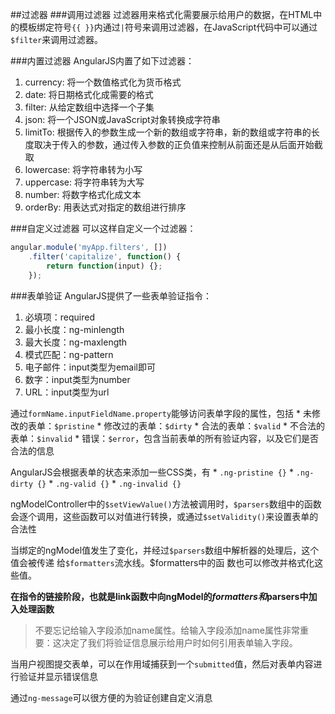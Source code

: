 ##过滤器
###调用过滤器
过滤器用来格式化需要展示给用户的数据，在HTML中的模板绑定符号`{{ }}`内通过`|`符号来调用过滤器，在JavaScript代码中可以通过`$filter`来调用过滤器。

###内置过滤器
AngularJS内置了如下过滤器：
1. currency: 将一个数值格式化为货币格式
2. date: 将日期格式化成需要的格式
3. filter: 从给定数组中选择一个子集
4. json: 将一个JSON或JavaScript对象转换成字符串
5. limitTo: 根据传入的参数生成一个新的数组或字符串，新的数组或字符串的长度取决于传入的参数，通过传入参数的正负值来控制从前面还是从后面开始截取
6. lowercase: 将字符串转为小写
7. uppercase: 将字符串转为大写
8. number: 将数字格式化成文本
9. orderBy: 用表达式对指定的数组进行排序

###自定义过滤器
可以这样自定义一个过滤器：
```javascript
angular.module('myApp.filters', [])
    .filter('capitalize', function() {
        return function(input) {};
    });
```

###表单验证
AngularJS提供了一些表单验证指令：
1. 必填项：required
2. 最小长度：ng-minlength
3. 最大长度：ng-maxlength
4. 模式匹配：ng-pattern
5. 电子邮件：input类型为email即可
6. 数字：input类型为number
7. URL：input类型为url


通过`formName.inputFieldName.property`能够访问表单字段的属性，包括
    * 未修改的表单：`$pristine`
    * 修改过的表单：`$dirty`
    * 合法的表单：`$valid`
    * 不合法的表单：`$invalid`
    * 错误：`$error`，包含当前表单的所有验证内容，以及它们是否合法的信息

AngularJS会根据表单的状态来添加一些CSS类，有
    * `.ng-pristine {}`
    * `.ng-dirty {}`
    * `.ng-valid {}`
    * `.ng-invalid {}`
    
ngModelController中的`$setViewValue()`方法被调用时，`$parsers`数组中的函数会逐个调用，这些函数可以对值进行转换，或通过`$setValidity()`来设置表单的合法性

当绑定的ngModel值发生了变化，并经过`$parsers`数组中解析器的处理后，这个值会被传递
给`$formatters`流水线。$formatters中的函
数也可以修改并格式化这些值。

**在指令的链接阶段，也就是link函数中向ngModel的$formatters和$parsers中加入处理函数**

> 不要忘记给输入字段添加name属性。给输入字段添加name属性非常重要：这决定了我们将验证信息展示给用户时如何引用表单输入字段。


当用户视图提交表单，可以在作用域捕获到一个`submitted`值，然后对表单内容进行验证并显示错误信息

通过`ng-message`可以很方便的为验证创建自定义消息